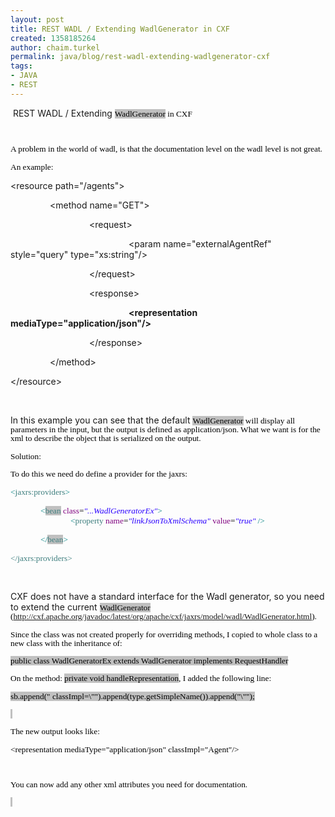 ```yaml
---
layout: post
title: REST WADL / Extending WadlGenerator in CXF
created: 1358185264
author: chaim.turkel
permalink: java/blog/rest-wadl-extending-wadlgenerator-cxf
tags:
- JAVA
- REST
---
```

<p>&nbsp;REST WADL / Extending <span style="font-size:10.0pt;
line-height:107%;font-family:Consolas;color:black;background:silver;mso-highlight:
silver">WadlGenerator</span><span style="font-size:10.0pt;line-height:107%;
font-family:Consolas;color:black"> in CXF</span></p>
<p class="MsoNormal"><span style="font-size:10.0pt;line-height:107%;font-family:
Consolas;color:black">&nbsp;</span></p>
<p class="MsoNormal"><span style="font-size:10.0pt;line-height:107%;font-family:
Consolas;color:black">A problem in the world of wadl, is that the documentation level on the wadl level is not great.<o:p></o:p></span></p>
<p class="MsoNormal"><span style="font-size:10.0pt;line-height:107%;font-family:
Consolas;color:black">An example:<o:p></o:p></span></p>
<p class="MsoNormal">&lt;resource path=&quot;/agents&quot;&gt;<o:p></o:p></p>
<p class="MsoNormal">&nbsp;&nbsp;&nbsp;&nbsp;&nbsp;&nbsp;&nbsp;&nbsp;&nbsp;&nbsp;&nbsp;&nbsp;&nbsp;&nbsp;&nbsp; &lt;method name=&quot;GET&quot;&gt;<o:p></o:p></p>
<p class="MsoNormal">&nbsp;&nbsp;&nbsp;&nbsp;&nbsp;&nbsp;&nbsp;&nbsp;&nbsp;&nbsp;&nbsp;&nbsp;&nbsp;&nbsp;&nbsp;&nbsp;&nbsp;&nbsp;&nbsp;&nbsp;&nbsp;&nbsp;&nbsp;&nbsp;&nbsp;&nbsp;&nbsp;&nbsp;&nbsp;&nbsp;&nbsp; &lt;request&gt;<o:p></o:p></p>
<p class="MsoNormal">&nbsp;&nbsp;&nbsp;&nbsp;&nbsp;&nbsp;&nbsp;&nbsp;&nbsp;&nbsp;&nbsp;&nbsp;&nbsp;&nbsp;&nbsp;&nbsp;&nbsp;&nbsp;&nbsp;&nbsp;&nbsp;&nbsp;&nbsp;&nbsp;&nbsp;&nbsp;&nbsp;&nbsp;&nbsp;&nbsp;&nbsp;&nbsp;&nbsp;&nbsp;&nbsp;&nbsp;&nbsp;&nbsp;&nbsp;&nbsp;&nbsp;&nbsp;&nbsp;&nbsp;&nbsp;&nbsp;&nbsp; &lt;param name=&quot;externalAgentRef&quot; style=&quot;query&quot; type=&quot;xs:string&quot;/&gt;<o:p></o:p></p>
<p class="MsoNormal">&nbsp;&nbsp;&nbsp;&nbsp;&nbsp;&nbsp;&nbsp;&nbsp;&nbsp;&nbsp;&nbsp;&nbsp;&nbsp;&nbsp;&nbsp;&nbsp;&nbsp;&nbsp;&nbsp;&nbsp;&nbsp;&nbsp;&nbsp;&nbsp;&nbsp;&nbsp;&nbsp;&nbsp;&nbsp;&nbsp;&nbsp; &lt;/request&gt;<o:p></o:p></p>
<p class="MsoNormal">&nbsp;&nbsp;&nbsp;&nbsp;&nbsp;&nbsp;&nbsp;&nbsp;&nbsp;&nbsp;&nbsp;&nbsp;&nbsp;&nbsp;&nbsp;&nbsp;&nbsp;&nbsp;&nbsp;&nbsp;&nbsp;&nbsp;&nbsp;&nbsp;&nbsp;&nbsp;&nbsp;&nbsp;&nbsp;&nbsp;&nbsp; &lt;response&gt;<o:p></o:p></p>
<p class="MsoNormal">&nbsp;&nbsp;&nbsp;&nbsp;&nbsp;&nbsp;&nbsp;&nbsp;&nbsp;&nbsp;&nbsp;&nbsp;&nbsp;&nbsp;&nbsp;&nbsp;&nbsp;&nbsp;&nbsp;&nbsp;&nbsp;&nbsp;&nbsp;&nbsp;&nbsp;&nbsp;&nbsp;&nbsp;&nbsp;&nbsp;&nbsp;&nbsp;&nbsp;&nbsp;&nbsp;&nbsp;&nbsp;&nbsp;&nbsp;&nbsp;&nbsp;&nbsp;&nbsp;&nbsp;&nbsp;&nbsp;&nbsp; <b>&lt;representation mediaType=&quot;application/json&quot;/&gt;<o:p></o:p></b></p>
<p class="MsoNormal">&nbsp;&nbsp;&nbsp;&nbsp;&nbsp;&nbsp;&nbsp;&nbsp;&nbsp;&nbsp;&nbsp;&nbsp;&nbsp;&nbsp;&nbsp;&nbsp;&nbsp;&nbsp;&nbsp;&nbsp;&nbsp;&nbsp;&nbsp;&nbsp;&nbsp;&nbsp;&nbsp;&nbsp;&nbsp;&nbsp;&nbsp; &lt;/response&gt;<o:p></o:p></p>
<p class="MsoNormal">&nbsp;&nbsp;&nbsp;&nbsp;&nbsp;&nbsp;&nbsp;&nbsp;&nbsp;&nbsp;&nbsp;&nbsp;&nbsp;&nbsp;&nbsp; &lt;/method&gt;<o:p></o:p></p>
<p class="MsoNormal">&lt;/resource&gt;<o:p></o:p></p>
<p class="MsoNormal"><o:p>&nbsp;</o:p></p>
<p class="MsoNormal">In this example you can see that the default <span style="font-size:10.0pt;line-height:107%;font-family:Consolas;color:black;
background:silver;mso-highlight:silver">WadlGenerator</span><span style="font-size:10.0pt;line-height:107%;font-family:Consolas;color:black"> will display all parameters in the input, but the output is defined as application/json. What we want is for the xml to describe the object that is serialized on the output.<o:p></o:p></span></p>
<p class="MsoNormal"><span style="font-size:10.0pt;line-height:107%;font-family:
Consolas;color:black">Solution:<o:p></o:p></span></p>
<p class="MsoNormal"><span style="font-size:10.0pt;line-height:107%;font-family:
Consolas;color:black">To do this we need do define a provider for the jaxrs:<o:p></o:p></span></p>
<p class="MsoNormal" style="margin-bottom:0in;margin-bottom:.0001pt;line-height:
normal;mso-layout-grid-align:none;text-autospace:none"><span style="font-size:
10.0pt;font-family:Consolas;color:teal">&lt;</span><span style="font-size:10.0pt;
font-family:Consolas;color:#3F7F7F">jaxrs:providers</span><span style="font-size:10.0pt;font-family:Consolas;color:teal">&gt;</span><span style="font-size:10.0pt;font-family:Consolas"><o:p></o:p></span></p>
<p class="MsoNormal" style="margin-bottom:0in;margin-bottom:.0001pt;text-indent:
.5in;line-height:normal;mso-layout-grid-align:none;text-autospace:none"><span style="font-size:10.0pt;font-family:Consolas;color:teal">&lt;</span><span style="font-size:10.0pt;font-family:Consolas;color:#3F7F7F;background:silver;
mso-highlight:silver">bean</span><span style="font-size:10.0pt;font-family:
Consolas"> <span style="color:#7F007F">class</span><span style="color:black">=</span><i><span style="color:#2A00FF">&quot;...WadlGeneratorEx&quot;</span></i><span style="color:teal">&gt;</span><span style="color:black"> </span><o:p></o:p></span></p>
<p class="MsoNormal" style="margin-top:0in;margin-right:0in;margin-bottom:0in;
margin-left:.5in;margin-bottom:.0001pt;text-indent:.5in;line-height:normal;
mso-layout-grid-align:none;text-autospace:none"><span style="font-size:10.0pt;
font-family:Consolas;color:teal">&lt;</span><span style="font-size:10.0pt;
font-family:Consolas;color:#3F7F7F">property</span><span style="font-size:10.0pt;
font-family:Consolas"> <span style="color:#7F007F">name</span><span style="color:black">=</span><i><span style="color:#2A00FF">&quot;linkJsonToXmlSchema&quot;</span></i> <span style="color:#7F007F">value</span><span style="color:black">=</span><i><span style="color:#2A00FF">&quot;true&quot;</span></i> <span style="color:teal">/&gt;</span><o:p></o:p></span></p>
<p class="MsoNormal" style="margin-bottom:0in;margin-bottom:.0001pt;text-indent:
.5in;line-height:normal;mso-layout-grid-align:none;text-autospace:none"><span style="font-size:10.0pt;font-family:Consolas;color:teal">&lt;/</span><span style="font-size:10.0pt;font-family:Consolas;color:#3F7F7F;background:silver;
mso-highlight:silver">bean</span><span style="font-size:10.0pt;font-family:
Consolas;color:teal">&gt;</span><span style="font-size:10.0pt;font-family:Consolas;
color:black"> &nbsp;&nbsp;&nbsp;&nbsp;&nbsp;&nbsp;&nbsp;&nbsp;&nbsp;&nbsp;&nbsp;&nbsp;&nbsp;&nbsp;&nbsp;&nbsp;&nbsp;&nbsp;&nbsp;&nbsp;&nbsp;&nbsp;&nbsp;&nbsp;&nbsp; &nbsp;&nbsp;&nbsp;&nbsp;&nbsp;&nbsp;</span><span style="font-size:10.0pt;
font-family:Consolas"><o:p></o:p></span></p>
<p class="MsoNormal" style="margin-bottom:0in;margin-bottom:.0001pt;line-height:
normal;mso-layout-grid-align:none;text-autospace:none"><span style="font-size:
10.0pt;font-family:Consolas;color:#3F7F7F">&lt;/jaxrs:providers&gt;<o:p></o:p></span></p>
<p class="MsoNormal" style="margin-bottom:0in;margin-bottom:.0001pt;line-height:
normal;mso-layout-grid-align:none;text-autospace:none"><span style="font-size:
10.0pt;font-family:Consolas;color:#3F7F7F">&nbsp;</span></p>
<p class="MsoNormal">CXF does not have a standard interface for the Wadl generator, so you need to extend the current <span style="font-size:10.0pt;
line-height:107%;font-family:Consolas;color:black;background:silver;mso-highlight:
silver">WadlGenerator</span><span style="font-size:10.0pt;line-height:107%;
font-family:Consolas;color:black"> (<a href="http://cxf.apache.org/javadoc/latest/org/apache/cxf/jaxrs/model/wadl/WadlGenerator.html">http://cxf.apache.org/javadoc/latest/org/apache/cxf/jaxrs/model/wadl/WadlGenerator.html</a>).<o:p></o:p></span></p>
<p class="MsoNormal"><span style="font-size:10.0pt;line-height:107%;font-family:
Consolas;color:black">Since the class was not created properly for overriding methods, I copied to whole class to a new class with the inheritance of:<o:p></o:p></span></p>
<p class="MsoNormal"><span style="font-size:10.0pt;line-height:107%;font-family:
Consolas;color:black;background:silver;mso-highlight:silver">public class WadlGeneratorEx extends WadlGenerator implements RequestHandler<o:p></o:p></span></p>
<p class="MsoNormal"><span style="font-size:10.0pt;line-height:107%;font-family:
Consolas;color:black">On the method: <span style="background:silver;mso-highlight:
silver">private void handleRepresentation</span>, I added the following line:<o:p></o:p></span></p>
<p class="MsoNormal"><span style="font-size:10.0pt;line-height:107%;font-family:
Consolas;color:black;background:silver;mso-highlight:silver">sb.append(&quot; classImpl=\&quot;&quot;).append(type.getSimpleName()).append(&quot;\&quot;&quot;);<o:p></o:p></span></p>
<p class="MsoNormal"><span style="font-size:10.0pt;line-height:107%;font-family:
Consolas;color:black;background:silver;mso-highlight:silver"><o:p>&nbsp;</o:p></span></p>
<p class="MsoNormal"><span style="font-size:10.0pt;line-height:107%;font-family:
Consolas;color:black">The new output looks like:<o:p></o:p></span></p>
<p class="MsoNormal"><span style="font-size:10.0pt;line-height:107%;font-family:
Consolas;color:black">&lt;representation mediaType=&quot;application/json&quot; classImpl=&quot;Agent&quot;/&gt;<o:p></o:p></span></p>
<p class="MsoNormal"><span style="font-size:10.0pt;line-height:107%;font-family:
Consolas;color:black">&nbsp;</span></p>
<p class="MsoNormal"><span style="font-size:10.0pt;line-height:107%;font-family:
Consolas;color:black">You can now add any other xml attributes you need for documentation.<o:p></o:p></span></p>
<p class="MsoNormal"><span style="font-size:10.0pt;line-height:107%;font-family:
Consolas;color:black;background:silver;mso-highlight:silver"><o:p>&nbsp;</o:p></span></p>
<p>&nbsp;</p>
